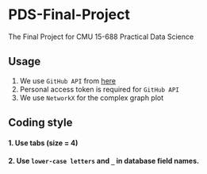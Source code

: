 # PDS-Final-Project
The Final Project for CMU 15-688 Practical Data Science
## Usage
1. We use `GitHub API` from [here](https://developer.github.com/v3/)
2. Personal access token is required for `GitHub API`
3. We use `NetworkX` for the complex graph plot


## Coding style
#### 1. Use tabs (size = 4)
#### 2. Use `lower-case letters` and `_` in database field names.